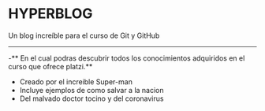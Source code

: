 # HYPERBLOG

Un blog increíble para el curso de Git y GitHub


------------

-** En el cual podras descubrir todos los conocimientos adquiridos en el curso que ofrece platzi.**

* Creado por el increible Super-man
* Incluye ejemplos de como salvar a la nacion
* Del malvado doctor tocino y del coronavirus